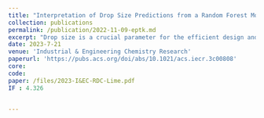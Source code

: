 ```yaml
---
title: "Interpretation of Drop Size Predictions from a Random Forest Model Using Local Interpretable Model-Agnostic Explanations (LIME) in a Rotating Disc Contactor"
collection: publications
permalink: /publication/2022-11-09-eptk.md
excerpt: "Drop size is a crucial parameter for the efficient design and operation of the rotating disc contactor (RDC) in liquid–liquid extraction. The current work focuses on providing local and global explanations for the prediction of the drop size in a rotating disc contactor (RDC). The Random Forest (RF) regression model is a robust machine learning algorithm that can accurately capture complex relationships in the data. However, the interpretability of the model is limited. In order to address the issue of interpretability of the developed RF model, in the current work, we employed Local Interpretable Model-Agnostic Explanations (LIME) of the predictions of the RF model. This provides both local and global views of the model and thereby helps one to gain insights into the factors influencing predictions. We have provided local explanations depicting the impact of different attributes on the prediction of the output for any given input example. We have also obtained global feature importance, providing the top subset of informative attributes. We have also developed local surrogate models incorporating second order attribute interactions. This has provided important information about the effect of interactions on the drop size prediction. By augmenting the random forest model with LIME, it is possible to develop a more accurate and interpretable model for estimating the drop size in RDCs, ultimately leading to improved performance and efficiency."
date: 2023-7-21
venue: 'Industrial & Engineering Chemistry Research'
paperurl: 'https://pubs.acs.org/doi/abs/10.1021/acs.iecr.3c00808'
core:   
code: 
paper: /files/2023-I&EC-RDC-Lime.pdf
IF : 4.326


---
```



    

